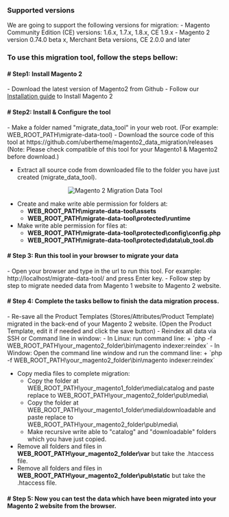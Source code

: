 <h3>Supported versions</h3>
We are going to support the following versions for migration:
- Magento Community Edition (CE) versions: 1.6.x, 1.7.x, 1.8.x, CE 1.9.x
- Magento 2 version 0.74.0 beta x, Merchant Beta versions, CE 2.0.0 and later

<h3>To use this migration tool, follow the steps bellow:</h3>

<h4># Step1: Install Magento 2</h4>
- Download the latest version of Magento2 from Github
- Follow our <a href="http://www.ubertheme.com/magento-news/magento-2-0-installation-guide/">Installation guide</a> to Install Magento 2

<h4># Step2: Install & Configure the tool</h4>
- Make a folder named "migrate_data_tool" in your web root. (For example: WEB_ROOT_PATH\migrate-data-tool)
- Download the source code of this tool at https://github.com/ubertheme/magento2_data_migration/releases
  (Note: Please check compatible of this tool for your Magento1 & Magento2 before download.)
    
- Extract all source code from downloaded file to the folder you have just created (migrate_data_tool).
<div class="center">
<p align="center"><img src="http://joomlart.s3.amazonaws.com/images/userguide/jm_tips/migrationData/migrate.jpg" alt="Magento 2 Migration Data Tool" /></p>
</div>

- Create and make write able permission for folders at:
    - <strong>WEB_ROOT_PATH\migrate-data-tool\assets </strong>
    - <strong>WEB_ROOT_PATH\migrate-data-tool\protected\runtime </strong>
- Make write able permission for files at:
    - <strong>WEB_ROOT_PATH\migrate-data-tool\protected\config\config.php </strong>
    - <strong>WEB_ROOT_PATH\migrate-data-tool\protected\data\ub_tool.db </strong>
    
<h4># Step 3: Run this tool in your browser to migrate your data</h4>
- Open your browser and type in the url to run this tool.
For example: http://localhost/migrate-data-tool/ and press Enter key.
- Follow step by step to migrate needed data from Magento 1 website to Magento 2 website.

<h4># Step 4: Complete the tasks bellow to finish the data migration process.</h4>
- Re-save all the Product Templates (Stores/Attributes/Product Template) migrated in the back-end of your Magento 2 website. (Open the Product Template, edit it if needed and click the save button)
- Reindex all data via SSH or Command line in window:
    - In Linux: run command line:
        + `php -f WEB_ROOT_PATH\your_magento2_folder\bin\magento indexer:reindex`
    - In Window: Open the command line window and run the command line:
        + `php -f WEB_ROOT_PATH\your_magento2_folder\bin\magento indexer:reindex`

- Copy media files to complete migration:<br/>
  - Copy the folder at WEB_ROOT_PATH\your_magento1_folder\media\catalog and paste replace to WEB_ROOT_PATH\your_magento2_folder\pub\media\
  - Copy the folder at WEB_ROOT_PATH\your_magento1_folder\media\downloadable and paste replace to WEB_ROOT_PATH\your_magento2_folder\pub\media\
  - Make recursive write able to "catalog" and "downloadable" folders which you have just copied.
- Remove all folders and files in <strong>WEB_ROOT_PATH\your_magento2_folder\var</strong> but take the .htaccess file.
- Remove all folders and files in <strong>WEB_ROOT_PATH\your_magento2_folder\pub\static</strong> but take the .htaccess file.

<h4># Step 5: Now you can test the data which have been migrated into your Magento 2 website from the browser.</h4>
